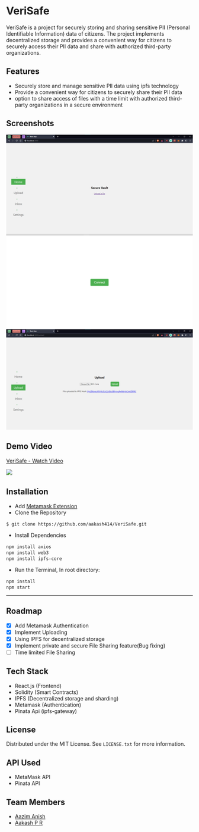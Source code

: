 # VeriSafe

VeriSafe is a project for securely storing and sharing sensitive PII (Personal Identifiable Information) data of citizens. The project implements decentralized storage and provides a convenient way for citizens to securely access their PII data and share with authorized third-party organizations.

## Features

- Securely store and manage sensitive PII data using ipfs technology
- Provide a convenient way for citizens to securely share their PII data
- option to share access of files with a time limit with authorized third-party organizations in a secure environment

## Screenshots

![my screenshot](public/assets/SecVault.png)
![my screenshot](public/assets/landingpage.png)
![my screenshot](public/assets/Upload.png)

## Demo Video

<a href="https://www.loom.com/share/05f01f3d50ac4ad6ab8de70b80190094">
    <p>VeriSafe - Watch Video</p>
    <img src="https://cdn.loom.com/sessions/thumbnails/05f01f3d50ac4ad6ab8de70b80190094-1681655210137-with-play.gif">
  </a>

## Installation

- Add [Metamask Extension](https://chrome.google.com/webstore/detail/metamask/nkbihfbeogaeaoehlefnkodbefgpgknn?hl=en)
- Clone the Repository

```
$ git clone https://github.com/aakash414/VeriSafe.git
```

- Install Dependencies

```
npm install axios
npm install web3
npm install ipfs-core

```

- Run the Terminal, In root directory:

```
npm install
npm start
```

---

## Roadmap

- [x] Add Metamask Authentication
- [x] Implement Uploading
- [x] Using IPFS for decentralized storage
- [x] Implement private and secure File Sharing feature(Bug fixing)
- [ ] Time limited File Sharing

## Tech Stack

- React.js (Frontend)
- Solidity (Smart Contracts)
- IPFS (Decentralized storage and sharding)
- Metamask (Authentication)
- Pinata Api (ipfs-gateway)

## License

Distributed under the MIT License. See `LICENSE.txt` for more information.

## API Used

- MetaMask API
- Pinata API

## Team Members

- [Aazim Anish](https://github.com/AazimAnish)
- [Aakash P R](https://github.com/aakash414)
